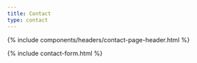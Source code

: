 ```yaml
---
title: Contact
type: contact
---
```


<!--

-->
{% include components/headers/contact-page-header.html %}

{% include contact-form.html %}
